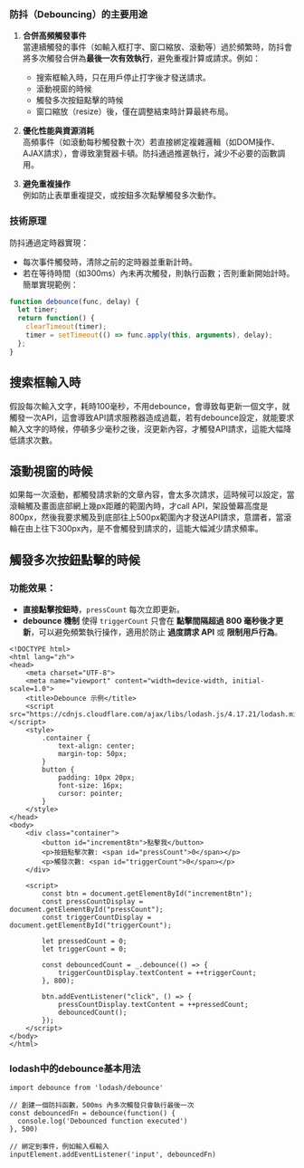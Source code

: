 
### 防抖（Debouncing）的主要用途
1. **合併高頻觸發事件**  
   當連續觸發的事件（如輸入框打字、窗口縮放、滾動等）過於頻繁時，防抖會將多次觸發合併為**最後一次有效執行**，避免重複計算或請求。例如：
   - 搜索框輸入時，只在用戶停止打字後才發送請求。
   - 滾動視窗的時候
   - 觸發多次按鈕點擊的時候
   - 窗口縮放（resize）後，僅在調整結束時計算最終布局。

2. **優化性能與資源消耗**  
   高頻事件（如滾動每秒觸發數十次）若直接綁定複雜邏輯（如DOM操作、AJAX請求），會導致瀏覽器卡頓。防抖通過推遲執行，減少不必要的函數調用。

3. **避免重複操作**  
   例如防止表單重複提交，或按鈕多次點擊觸發多次動作。

### 技術原理
防抖通過定時器實現：
- 每次事件觸發時，清除之前的定時器並重新計時。
- 若在等待時間（如300ms）內未再次觸發，則執行函數；否則重新開始計時。  
簡單實現範例：
```javascript
function debounce(func, delay) {
  let timer;
  return function() {
    clearTimeout(timer);
    timer = setTimeout(() => func.apply(this, arguments), delay);
  };
}
```

## 搜索框輸入時
假設每次輸入文字，耗時100毫秒，不用debounce，會導致每更新一個文字，就觸發一次API，這會導致API請求服務器造成過載，若有debounce設定，就能要求輸入文字的時候，停頓多少毫秒之後，沒更新內容，才觸發API請求，這能大幅降低請求次數。

## 滾動視窗的時候
如果每一次滾動，都觸發請求新的文章內容，會太多次請求，這時候可以設定，當滾輪觸及畫面底部網上幾px距離的範圍內時，才call API，架設螢幕高度是800px，然後我要求觸及到底部往上500px範圍內才發送API請求，意謂者，當滾輪在由上往下300px內，是不會觸發到請求的，這能大幅減少請求頻率。

## 觸發多次按鈕點擊的時候

### 功能效果：
- **直接點擊按鈕時**，`pressCount` 每次立即更新。
- **debounce 機制** 使得 `triggerCount` 只會在 **點擊間隔超過 800 毫秒後才更新**，可以避免頻繁執行操作，適用於防止 **過度請求 API** 或 **限制用戶行為**。

```
<!DOCTYPE html>
<html lang="zh">
<head>
    <meta charset="UTF-8">
    <meta name="viewport" content="width=device-width, initial-scale=1.0">
    <title>Debounce 示例</title>
    <script src="https://cdnjs.cloudflare.com/ajax/libs/lodash.js/4.17.21/lodash.min.js"></script>
    <style>
        .container {
            text-align: center;
            margin-top: 50px;
        }
        button {
            padding: 10px 20px;
            font-size: 16px;
            cursor: pointer;
        }
    </style>
</head>
<body>
    <div class="container">
        <button id="incrementBtn">點擊我</button>
        <p>按鈕點擊次數: <span id="pressCount">0</span></p>
        <p>觸發次數: <span id="triggerCount">0</span></p>
    </div>

    <script>
        const btn = document.getElementById("incrementBtn");
        const pressCountDisplay = document.getElementById("pressCount");
        const triggerCountDisplay = document.getElementById("triggerCount");

        let pressedCount = 0;
        let triggerCount = 0;

        const debouncedCount = _.debounce(() => {
            triggerCountDisplay.textContent = ++triggerCount;
        }, 800);

        btn.addEventListener("click", () => {
            pressCountDisplay.textContent = ++pressedCount;
            debouncedCount();
        });
    </script>
</body>
</html>
```

### lodash中的debounce基本用法
```
import debounce from 'lodash/debounce'

// 創建一個防抖函數，500ms 內多次觸發只會執行最後一次
const debouncedFn = debounce(function() {
  console.log('Debounced function executed')
}, 500)

// 綁定到事件，例如輸入框輸入
inputElement.addEventListener('input', debouncedFn)
```
